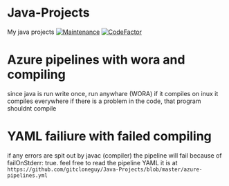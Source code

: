 # Java-Projects
My java projects
[![Maintenance](https://img.shields.io/badge/Maintained%3F-yes-green.svg)](https://GitHub.com/gitcloneguy/Java-Projects/graphs/commit-activity)
[![CodeFactor](https://www.codefactor.io/repository/github/gitcloneguy/java-projects/badge)](https://www.codefactor.io/repository/github/gitcloneguy/java-projects)


#  Azure pipelines with wora and compiling
 since java is run write once, run anywhare (WORA) if it compiles on inux it compiles everywhere
 if there is a problem in the code, that program shouldnt compile
 # YAML failiure with failed compiling
 if any errors are spit out by javac (compiler) the pipeline will fail because of failOnStderr: true.
 feel free to read the pipeline YAML it is at ```https://github.com/gitcloneguy/Java-Projects/blob/master/azure-pipelines.yml```
